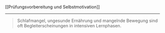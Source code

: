 [[Prüfungsvorbereitung und Selbstmotivation]]

---

>Schlafmangel, ungesunde Ernährung und mangelnde Bewegung sind oft Begleiterscheinungen in intensiven Lernphasen.
